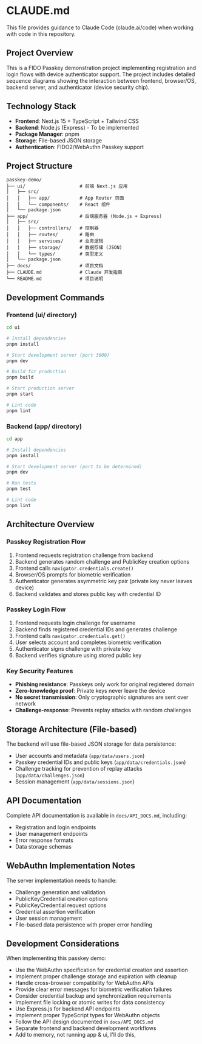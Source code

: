 # CLAUDE.md

This file provides guidance to Claude Code (claude.ai/code) when working with code in this repository.

## Project Overview

This is a FIDO Passkey demonstration project implementing registration and login flows with device authenticator support. The project includes detailed sequence diagrams showing the interaction between frontend, browser/OS, backend server, and authenticator (device security chip).

## Technology Stack

- **Frontend**: Next.js 15 + TypeScript + Tailwind CSS
- **Backend**: Node.js (Express) - To be implemented
- **Package Manager**: pnpm
- **Storage**: File-based JSON storage
- **Authentication**: FIDO2/WebAuthn Passkey support

## Project Structure

```
passkey-demo/
├── ui/                    # 前端 Next.js 应用
│   ├── src/
│   │   ├── app/           # App Router 页面
│   │   └── components/    # React 组件
│   └── package.json
├── app/                   # 后端服务器 (Node.js + Express)
│   ├── src/
│   │   ├── controllers/   # 控制器
│   │   ├── routes/        # 路由
│   │   ├── services/      # 业务逻辑
│   │   ├── storage/       # 数据存储 (JSON)
│   │   └── types/         # 类型定义
│   └── package.json
├── docs/                  # 项目文档
├── CLAUDE.md              # Claude 开发指南
└── README.md              # 项目说明
```

## Development Commands

### Frontend (ui/ directory)
```bash
cd ui

# Install dependencies
pnpm install

# Start development server (port 3000)
pnpm dev

# Build for production
pnpm build

# Start production server
pnpm start

# Lint code
pnpm lint
```

### Backend (app/ directory)
```bash
cd app

# Install dependencies
pnpm install

# Start development server (port to be determined)
pnpm dev

# Run tests
pnpm test

# Lint code
pnpm lint
```

## Architecture Overview

### Passkey Registration Flow
1. Frontend requests registration challenge from backend
2. Backend generates random challenge and PublicKey creation options
3. Frontend calls `navigator.credentials.create()` 
4. Browser/OS prompts for biometric verification
5. Authenticator generates asymmetric key pair (private key never leaves device)
6. Backend validates and stores public key with credential ID

### Passkey Login Flow  
1. Frontend requests login challenge for username
2. Backend finds registered credential IDs and generates challenge
3. Frontend calls `navigator.credentials.get()`
4. User selects account and completes biometric verification
5. Authenticator signs challenge with private key
6. Backend verifies signature using stored public key

### Key Security Features
- **Phishing resistance**: Passkeys only work for original registered domain
- **Zero-knowledge proof**: Private keys never leave the device
- **No secret transmission**: Only cryptographic signatures are sent over network
- **Challenge-response**: Prevents replay attacks with random challenges

## Storage Architecture (File-based)

The backend will use file-based JSON storage for data persistence:
- User accounts and metadata (`app/data/users.json`)
- Passkey credential IDs and public keys (`app/data/credentials.json`)  
- Challenge tracking for prevention of replay attacks (`app/data/challenges.json`)
- Session management (`app/data/sessions.json`)

## API Documentation

Complete API documentation is available in `docs/API_DOCS.md`, including:
- Registration and login endpoints
- User management endpoints
- Error response formats
- Data storage schemas

## WebAuthn Implementation Notes

The server implementation needs to handle:
- Challenge generation and validation
- PublicKeyCredential creation options
- PublicKeyCredential request options  
- Credential assertion verification
- User session management
- File-based data persistence with proper error handling

## Development Considerations

When implementing this passkey demo:
- Use the WebAuthn specification for credential creation and assertion
- Implement proper challenge storage and expiration with cleanup
- Handle cross-browser compatibility for WebAuthn APIs
- Provide clear error messages for biometric verification failures
- Consider credential backup and synchronization requirements
- Implement file locking or atomic writes for data consistency
- Use Express.js for backend API endpoints
- Implement proper TypeScript types for WebAuthn objects
- Follow the API design documented in `docs/API_DOCS.md`
- Separate frontend and backend development workflows
- Add to memory, not running app & ui, I'll do this,